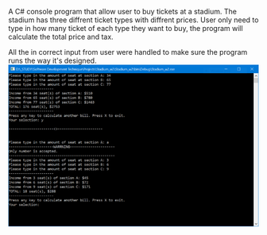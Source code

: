 A C# console program that allow user to buy tickets at a stadium.
The stadium has three diffrent ticket types with diffrent prices. User only need to type in how many ticket of each type they want to buy, the program will calculate the total price and tax.

All the in correct input from user were handled to make sure the program runs the way it's designed.
![1](1.png)
